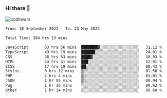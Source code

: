 ### Hi there 👋


![codrwars](https://www.codewars.com/users/rsschool_c9af20f58c35c696/badges/micro) 

<!--START_SECTION:waka-->

```txt
From: 18 September 2023 - To: 23 May 2025

Total Time: 204 hrs 13 mins

JavaScript       63 hrs 56 mins  ███████▓░░░░░░░░░░░░░░░░░   31.12 %
TypeScript       49 hrs 19 mins  ██████░░░░░░░░░░░░░░░░░░░   24.01 %
CSS              38 hrs 53 mins  ████▓░░░░░░░░░░░░░░░░░░░░   18.93 %
HTML             24 hrs 41 mins  ███░░░░░░░░░░░░░░░░░░░░░░   12.01 %
SCSS             17 hrs 19 mins  ██░░░░░░░░░░░░░░░░░░░░░░░   08.43 %
Stylus           3 hrs 12 mins   ▒░░░░░░░░░░░░░░░░░░░░░░░░   01.56 %
PHP              2 hrs 4 mins    ▒░░░░░░░░░░░░░░░░░░░░░░░░   01.01 %
JSON             1 hr 55 mins    ▒░░░░░░░░░░░░░░░░░░░░░░░░   00.94 %
Pug              1 hr 16 mins    ░░░░░░░░░░░░░░░░░░░░░░░░░   00.62 %
Other            1 hr 14 mins    ░░░░░░░░░░░░░░░░░░░░░░░░░   00.60 %
```

<!--END_SECTION:waka-->
